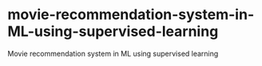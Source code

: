 # movie-recommendation-system-in-ML-using-supervised-learning
Movie recommendation system in ML using supervised learning
